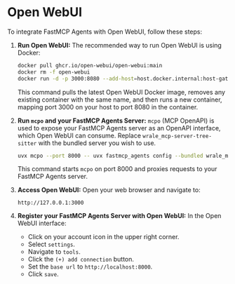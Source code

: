# Open WebUI

To integrate FastMCP Agents with Open WebUI, follow these steps:

1.  **Run Open WebUI:**
    The recommended way to run Open WebUI is using Docker:
    ```bash
    docker pull ghcr.io/open-webui/open-webui:main
    docker rm -f open-webui
    docker run -d -p 3000:8080 --add-host=host.docker.internal:host-gateway -v open-webui:/app/backend/data --name open-webui -e WEBUI_AUTH=false --restart always ghcr.io/open-webui/open-webui:main
    ```
    This command pulls the latest Open WebUI Docker image, removes any existing container with the same name, and then runs a new container, mapping port 3000 on your host to port 8080 in the container.

2.  **Run `mcpo` and your FastMCP Agents Server:**
    `mcpo` (MCP OpenAPI) is used to expose your FastMCP Agents server as an OpenAPI interface, which Open WebUI can consume. Replace `wrale_mcp-server-tree-sitter` with the bundled server you wish to use.
    ```bash
    uvx mcpo --port 8000 -- uvx fastmcp_agents config --bundled wrale_mcp-server-tree-sitter run
    ```
    This command starts `mcpo` on port 8000 and proxies requests to your FastMCP Agents server.

3.  **Access Open WebUI:**
    Open your web browser and navigate to:
    ```
    http://127.0.0.1:3000
    ```

4.  **Register your FastMCP Agents Server with Open WebUI:**
    In the Open WebUI interface:
    *   Click on your account icon in the upper right corner.
    *   Select `settings`.
    *   Navigate to `tools`.
    *   Click the `(+) add connection` button.
    *   Set the `base url` to `http://localhost:8000`.
    *   Click `save`.